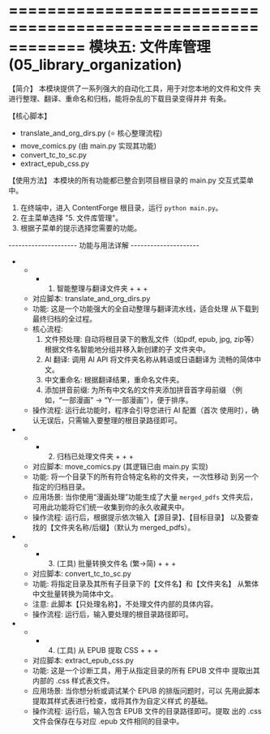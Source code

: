 ============================================================
           模块五: 文件库管理 (05_library_organization)
============================================================

【简介】
  本模块提供了一系列强大的自动化工具，用于对您本地的文件和文件
  夹进行整理、翻译、重命名和归档，能将杂乱的下载目录变得井井
  有条。


【核心脚本】
  - translate_and_org_dirs.py (⭐ 核心整理流程)
  - move_comics.py (由 main.py 实现其功能)
  - convert_tc_to_sc.py
  - extract_epub_css.py


【使用方法】
  本模块的所有功能都已整合到项目根目录的 main.py 交互式菜单中。

  1. 在终端中，进入 ContentForge 根目录，运行 `python main.py`。
  2. 在主菜单选择 "5. 文件库管理"。
  3. 根据子菜单的提示选择您需要的功能。


--------------------- 功能与用法详解 ---------------------

+ + + 1. 智能整理与翻译文件夹 + + +

  - 对应脚本: translate_and_org_dirs.py
  - 功能: 这是一个功能强大的全自动整理与翻译流水线，适合处理
    从下载到最终归档的全过程。
  - 核心流程:
    1. 文件预处理: 自动将根目录下的散乱文件（如pdf, epub,
       jpg, zip等）根据文件名智能地分组并移入新创建的子
       文件夹中。
    2. AI 翻译: 调用 AI API 将文件夹名称从韩语或日语翻译为
       流畅的简体中文。
    3. 中文重命名: 根据翻译结果，重命名文件夹。
    4. 添加拼音前缀: 为所有中文名的文件夹添加拼音首字母前缀
       （例如，“一部漫画” -> “Y-一部漫画”），便于排序。
  - 操作流程: 运行此功能时，程序会引导您进行 AI 配置（首次
    使用时），确认无误后，只需输入要整理的根目录路径即可。


+ + + 2. 归档已处理文件夹 + + +

  - 对应脚本: move_comics.py (其逻辑已由 main.py 实现)
  - 功能: 将一个目录下的所有符合特定名称的文件夹，一次性移动
    到另一个指定的归档目录。
  - 应用场景: 当你使用“漫画处理”功能生成了大量 `merged_pdfs`
    文件夹后，可用此功能将它们统一收集到你的永久收藏夹中。
  - 操作流程: 运行后，根据提示依次输入【源目录】、【目标目录】
    以及要查找的【文件夹名称/后缀】（默认为 merged_pdfs）。


+ + + 3. (工具) 批量转换文件名 (繁->简) + + +

  - 对应脚本: convert_tc_to_sc.py
  - 功能: 将指定目录及其所有子目录下的【文件名】和【文件夹名】
    从繁体中文批量转换为简体中文。
  - 注意: 此脚本【只处理名称】，不处理文件内部的具体内容。
  - 操作流程: 运行后，输入要处理的根目录路径即可。


+ + + 4. (工具) 从 EPUB 提取 CSS + + +

  - 对应脚本: extract_epub_css.py
  - 功能: 这是一个诊断工具，用于从指定目录的所有 EPUB 文件中
    提取出其内部的 .css 样式表文件。
  - 应用场景: 当你想分析或调试某个 EPUB 的排版问题时，可以
    先用此脚本提取其样式表进行检查，或将其作为自定义样式
    的基础。
  - 操作流程: 运行后，输入包含 EPUB 文件的目录路径即可。提取
    出的 .css 文件会保存在与对应 .epub 文件相同的目录中。